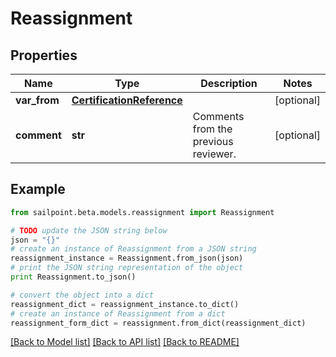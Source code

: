 # Reassignment


## Properties
Name | Type | Description | Notes
------------ | ------------- | ------------- | -------------
**var_from** | [**CertificationReference**](CertificationReference.md) |  | [optional] 
**comment** | **str** | Comments from the previous reviewer. | [optional] 

## Example

```python
from sailpoint.beta.models.reassignment import Reassignment

# TODO update the JSON string below
json = "{}"
# create an instance of Reassignment from a JSON string
reassignment_instance = Reassignment.from_json(json)
# print the JSON string representation of the object
print Reassignment.to_json()

# convert the object into a dict
reassignment_dict = reassignment_instance.to_dict()
# create an instance of Reassignment from a dict
reassignment_form_dict = reassignment.from_dict(reassignment_dict)
```
[[Back to Model list]](../README.md#documentation-for-models) [[Back to API list]](../README.md#documentation-for-api-endpoints) [[Back to README]](../README.md)


